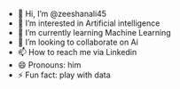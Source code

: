 - 👋 Hi, I’m @zeeshanali45
- 👀 I’m interested in Artificial intelligence
- 🌱 I’m currently learning Machine Learning
- 💞️ I’m looking to collaborate on Ai
- 📫 How to reach me via Linkedin
- 😄 Pronouns: him
- ⚡ Fun fact: play with data

<!---
zeeshanali45/zeeshanali45 is a ✨ special ✨ repository because its `README.md` (this file) appears on your GitHub profile.
You can click the Preview link to take a look at your changes.
--->
